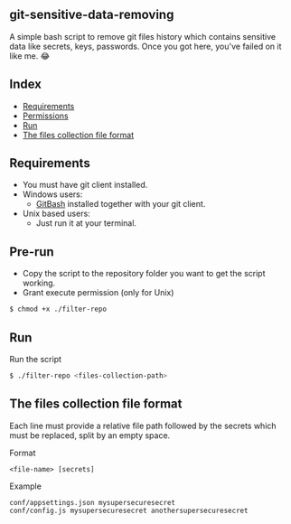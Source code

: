 ## git-sensitive-data-removing

A simple bash script to remove git files history which contains sensitive data like secrets, keys, passwords. Once you got here, you've failed on it like me. 😂

## Index
 - [Requirements](#requirements)
 - [Permissions](#permissions)
 - [Run](#run)
 - [The files collection file format](#the-files-collection-file-format)

## Requirements

- You must have git client installed.
- Windows users:
    - [GitBash] installed together with your git client.
- Unix based users:
    - Just run it at your terminal.

[GitBash]: <https://gitforwindows.org/>

## Pre-run

- Copy the script to the repository folder you want to get the script working.
- Grant execute permission (only for Unix)
```bash
$ chmod +x ./filter-repo
```

## Run

Run the script
```bash
$ ./filter-repo <files-collection-path>
```

## The files collection file format

Each line must provide a relative file path followed by the secrets which must be replaced, split by an empty space.

Format
```
<file-name> [secrets]
```

Example
```
conf/appsettings.json mysupersecuresecret
conf/config.js mysupersecuresecret anothersupersecuresecret
```
